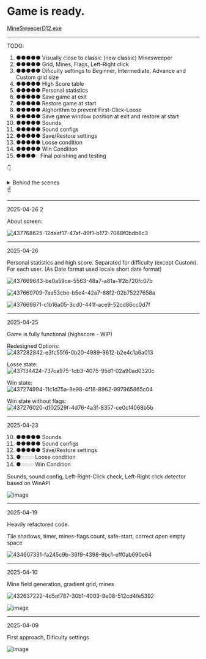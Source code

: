 
# Game is ready.

[MineSweeperD12.exe](https://github.com/AlexandrNevskiy/MineSweeperD12/blob/main/MineSweeperD12.exe)

---
TODO:

1. ●●●●● Visually close to classic (new classic) Minesweeper
2. ●●●●● Grid, Mines, Flags, Left-Right click
3. ●●●●● Dificulty settings to Beginner, Intermediate, Advance and Custom grid size
4. ●●●●● High Score table 
5. ●●●●● Personal statistics
6. ●●●●● Save game at exit
7. ●●●●● Restore game at start
8. ●●●●● Alghorithm to prevent First-Click-Loose
9. ●●●●● Save game window position at exit and restore at start
10. ●●●●● Sounds 
11. ●●●●● Sound configs
12. ●●●●● Save/Restore settings
13. ●●●●● Loose condition
14. ●●●●● Win Condition
15. ●●●●◌ Final polishing and testing

👇
<details><summary>Behind the scenes</summary>

Gradient

A set of 30 images of varying brightness is used to display tiles. When the playing field is initialized, a Gradient Field is generated - it matches the size of the playing field and in each cell contains tile indices that will be used to draw the main field.
To build a rectangular gradient:
1. The sum of the length and width of the playing field is taken - we get a one-dimensional size onto which a set of 30 tiles is superimposed. To keep the playing field as dark as possible, if this size is less than 30, then it is used to index the tiles, and starts with the darkest one.
2. Having interpolated data, you can get gradient values ​​for the upper right and lower left corners.
3. The rest of the field is filled with sequential interpolation of each column.

![image](https://github.com/user-attachments/assets/b6bbf9e7-e1f4-4a06-88eb-b8c63026162f)

---

Safe first click

Initially, a draft field is created, the same size as the main playing field. Its center is found and, depending on the specified dimensions, a zone is created that is prohibited for generating mines. (for example, 1/5 of the field size, but not less than 3x3)
After this, the coordinates of all other cells are entered into the list.
Next, a random index is selected in the list. According to this index, coordinates are taken from the list and a mine is placed in them. The entry just selected is removed from the list.
The required number of times (depending on the total number of mines required for generation) is repeated in a cycle. This is guaranteed to create the required number of mines in the guaranteed time.
After this, the game goes into the first click wait mode.

![image](https://github.com/user-attachments/assets/db78c4f3-ae56-411a-baae-7ac3aeaedeee)

Let's say (for ease of explanation), the player clicked on a tile that is highlighted in color.

![image](https://github.com/user-attachments/assets/fbe02413-31b2-4901-9ce4-e3201e61881f)

For this place, the horizontal and vertical offset value is calculated and the entire draft field is rewritten into the playing field with this offset, placing a safe zone under the player's click.

![image](https://github.com/user-attachments/assets/54a06b1a-37ee-49dc-8705-9f129ced313b)

</details> 
☝️


---
2025-04-26 2<br/>

About screen:

![437768625-12deaf17-47af-49f1-b172-7088f0bdb6c3](https://github.com/user-attachments/assets/c3c16795-4c93-4c87-87dc-c46bf72f7b46)


---
2025-04-26<br/>

Personal statistics and high score. Separated for difficulty (except Custom). For each user.
(As Date format used locale short date format)

![437669643-be0a59ce-5563-48a7-a81a-1f2b720fc07b](https://github.com/user-attachments/assets/208534a6-180d-4d29-827b-b112e709bbc6)

![437669709-7aa53cbe-b5e4-42a7-88f2-02b75227658a](https://github.com/user-attachments/assets/46df9901-bc07-4699-b5d4-4110ae3f631f)

![437669871-c1b16a05-3cd0-441f-ace9-52cd86cc0d7f](https://github.com/user-attachments/assets/71d7618f-47da-4d9d-a214-9c5d1c0a9a2b)

---
2025-04-25<br/>

Game is fully functional (highscore - WIP)

Redesigned Options:<br/>
![437282842-e3fc55f6-0b20-4989-9612-b2e4c1a6a013](https://github.com/user-attachments/assets/5f6e4933-5404-4ec9-aa44-4adcc7e8ad14)

Losse state:<br/>
![437134424-737ca975-1db3-4075-95d1-02a90ad0320c](https://github.com/user-attachments/assets/667f977f-c076-437c-b43f-4bd608facf6f)

Win state:<br/>
![437274994-11c1d75a-8e98-4f18-8962-997965865c04](https://github.com/user-attachments/assets/bd39d148-7cd3-4e3f-80e9-d2bd89849375) 

Win state without flags:<br/>
![437276020-d102529f-4d76-4a3f-8357-ce0cf4068b5b](https://github.com/user-attachments/assets/3c726ed4-a1b7-4bdd-b8a9-f8a77685d9fb)

---
2025-04-23

10. ●●●●● Sounds 
11. ●●●●● Sound configs
12. ●●●●● Save/Restore settings
13. ●◌◌◌◌ Loose condition
14. ●◌◌◌◌ Win Condition

Sounds, sound config, Left-Right-Click check, Left-Right click detector based on WinAPI

![image](https://github.com/user-attachments/assets/e0c87cc7-3897-41ac-8eba-506cfa85862b)

---
2025-04-19

Heavily refactored code.

Tile shadows, timer, mines-flags count, safe-start, correct open empty space

![434607331-fa245c9b-36f9-4398-9bc1-eff0ab690e64](https://github.com/user-attachments/assets/a0eaaab8-3a0d-47d8-874b-9759554f7d50)



---
2025-04-10

Mine field generation, gradient grid, mines

![432637222-4d5af787-30b1-4003-9e08-512cd4fe5392](https://github.com/user-attachments/assets/3e0d726b-5b93-4090-919a-0123a9e0c00d)

![image](https://github.com/user-attachments/assets/01a0a8d2-98fe-46dc-a055-62963febc5f0)



---
2025-04-09

First approach, Dificulty settings

![image](https://github.com/user-attachments/assets/a5238e67-f7ca-4c59-a4a0-71afab9c47d3)
